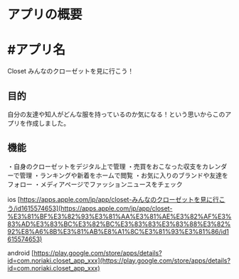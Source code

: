 # アプリの概要

# #アプリ名
Closet みんなのクローゼットを見に行こう！

## 目的
自分の友達や知人がどんな服を持っているのか気になる！という思いからこのアプリを作成しました。

## 機能
・自身のクローゼットをデジタル上で管理
・売買をおこなった収支をカレンダーで管理
・ランキングや新着をホームで閲覧
・お気に入りのブランドや友達をフォロー
・メディアページでファッションニュースをチェック


ios [https://apps.apple.com/jp/app/closet-みんなのクローゼットを見に行こう/id1615574653](https://apps.apple.com/jp/app/closet-%E3%81%BF%E3%82%93%E3%81%AA%E3%81%AE%E3%82%AF%E3%83%AD%E3%83%BC%E3%82%BC%E3%83%83%E3%83%88%E3%82%92%E8%A6%8B%E3%81%AB%E8%A1%8C%E3%81%93%E3%81%86/id1615574653)

android [https://play.google.com/store/apps/details?id=com.noriaki.closet_app_xxx](https://play.google.com/store/apps/details?id=com.noriaki.closet_app_xxx)
